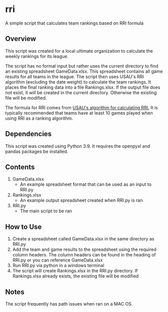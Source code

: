 # rri

A simple script that calculates team rankings based on RRI formula


## Overview

This script was created for a local ultimate organization to calculate the weekly rankings for its league. 

The script has no formal input but rather uses the current directory to find an existing spreadsheet GameData.xlsx. This spreadsheet contains all game results for all teams in the league. The script then uses USAU's RRI algorithm (excluding the date weight) to calculate the team rankings. It places the final ranking data into a file Rankings.xlsx. If the output file does not exist, it will be created in the current directory. Otherwise the existing file will be modified.

The formula for RRI comes from [USAU's algorithm for calculating RRI.](https://play.usaultimate.org/teams/events/rankings/) It is typically recommended that teams have at least 10 games played when using RRI as a ranking algorithm. 


## Dependencies

This script was created using Python 3.9. It requires the openpyxl and pandas packages be installed.


## Contents

1. GameData.xlsx
    - An example spreadsheet format that can be used as an input to RRI.py
2. Rankings.xlsx
    - An example output spreadsheet created when RRI.py is ran
3. RRI.py
    - The main script to be ran


## How to Use

1. Create a spreadsheet called GameData.xlsx in the same directory as RRI.py
2. Add the team and game results to the spreadsheet using the required column headers. The column headers can be found in the heading of RRI.py or you can reference GameData.xlsx
3. Run RRI.py via python in a windows terminal
4. The script will create Rankings.xlsx in the RRI.py directory. If Rankings.xlsx already exists, the existing file will be modified

## Notes

The script frequently has path issues when ran on a MAC OS.
